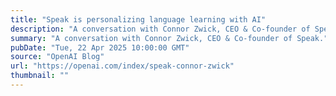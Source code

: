 ```yaml
---
title: "Speak is personalizing language learning with AI"
description: "A conversation with Connor Zwick, CEO & Co-founder of Speak."
summary: "A conversation with Connor Zwick, CEO & Co-founder of Speak."
pubDate: "Tue, 22 Apr 2025 10:00:00 GMT"
source: "OpenAI Blog"
url: "https://openai.com/index/speak-connor-zwick"
thumbnail: ""
---
```


